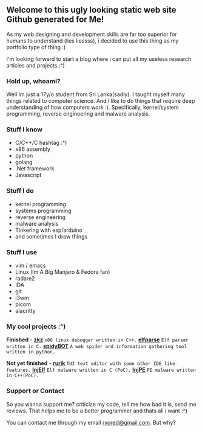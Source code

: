 ## Welcome to this ugly looking static web site Github generated for Me!

As my web designing and development skills are far too superior for humans to understand (lies liessss), i decided to use this thing as my portfolio type of thing :)

I'm looking forward to start a blog where i can put all my useless research articles and projects :^)

### Hold up, whoami?

Well Im just a 17y/o student from Sri Lanka(sadly). I taught myself many things related to computer science. And I like to do things that require deep understanding of how computers work :). Specifically, kernel/system programming, reverse engineering and malware analysis.

### Stuff I know

- C/C++/C hashtag :^)
- x86 assembly
- python
- golang
- .Net framework
- Javascript

### Stuff I do

- kernel programming
- systems programming
- reverse engineering
- malware analysis
- Tinkering with esp/arduino
- and sometimes I draw things

### Stuff I use

- vim / emacs
- Linux (Im A Big Manjaro & Fedora fan)
- radare2
- IDA
- git
- i3wm
- picom 
- alacritty

### My cool projects :^)

**Finished** - 
**[zkz](https://github.com/rxOred/zkz.git)** `x86 linux debugger written in C++.`
**[elfparse](https://github.com/rxOred/elfparse.git)** `Elf parser written in C.`
**[spidyBOT](https://github.com/rxOred/spidyBOT.git)** `A web spider and information gathering tool written in python.`

**Not yet finished** -
**[rurik](https://github.com/rxOred/rurik.git)** `TUI text editor with some other IDE like features.`
**[InjElf]()** `Elf malware written in C (PoC).`
**[InjPE]()** `PE malware written in C++(PoC).`

### Support or Contact

So you wanna support me? criticize my code, tell me how bad it is, send me reviews. That helps me to be a better programmer and thats all i want :^)

You can contact me through my email rxored@gmail.com. But why?
